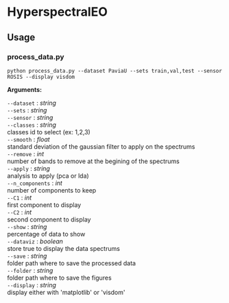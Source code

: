 # HyperspectralEO

## Usage

### process_data.py 

`python process_data.py --dataset PaviaU --sets train,val,test --sensor ROSIS --display visdom`

**Arguments:**  
  
 `--dataset` : *string*  
 `--sets` : *string*   
 `--sensor` : *string*   
 `--classes` : *string*  
 classes id to select (ex: 1,2,3)   
 `--smooth` : *float*  
 standard deviation of the gaussian filter to apply on the spectrums   
 `--remove` : *int*  
 number of bands to remove at the begining of the spectrums    
 `--apply` : *string*  
 analysis to apply (pca or lda)  
 `--n_components` : *int*  
 number of components to keep  
 `--C1` : *int*  
 first component to display  
 `--C2` : *int*  
 second component to display  
 `--show` : *string*  
 percentage of data to show  
 `--dataviz` : *boolean*  
 store true to display the data spectrums  
 `--save` : *string*  
 folder path where to save the processed data  
 `--folder` : *string*  
 folder path where to save the figures  
 `--display` : *string*  
 display either with 'matplotlib' or 'visdom'  
